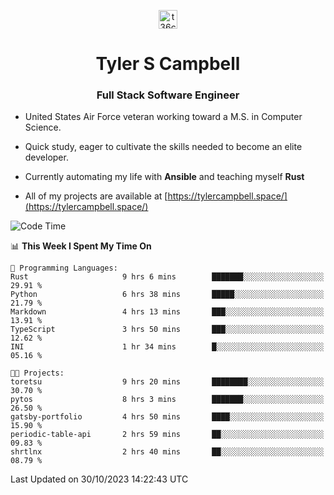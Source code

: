 <p align="center">
<a href="https://www.linkedin.com/in/t36campbell" target="blank"><img align="center" src="https://ik.imagekit.io/t36campbell/Portfolio/linkedin.png.original_m8bbGgPh6.png" alt="t36campbell" height="30" width="30" /></a>
</p>
<h1 align="center">Tyler S Campbell</h1>
<h3 align="center">Full Stack Software Engineer</h3>

* United States Air Force veteran working toward a M.S. in Computer Science.

* Quick study, eager to cultivate the skills needed to become an elite developer.

* Currently automating my life with **Ansible** and teaching myself **Rust**

* All of my projects are available at [https://tylercampbell.space/](https://tylercampbell.space/)

<!--START_SECTION:waka-->
![Code Time](http://img.shields.io/badge/Code%20Time-2%2C946%20hrs%2050%20mins-blue)

📊 **This Week I Spent My Time On** 

```text
💬 Programming Languages: 
Rust                     9 hrs 6 mins        ███████░░░░░░░░░░░░░░░░░░   29.91 % 
Python                   6 hrs 38 mins       █████░░░░░░░░░░░░░░░░░░░░   21.79 % 
Markdown                 4 hrs 13 mins       ███░░░░░░░░░░░░░░░░░░░░░░   13.91 % 
TypeScript               3 hrs 50 mins       ███░░░░░░░░░░░░░░░░░░░░░░   12.62 % 
INI                      1 hr 34 mins        █░░░░░░░░░░░░░░░░░░░░░░░░   05.16 % 

🐱‍💻 Projects: 
toretsu                  9 hrs 20 mins       ████████░░░░░░░░░░░░░░░░░   30.70 % 
pytos                    8 hrs 3 mins        ███████░░░░░░░░░░░░░░░░░░   26.50 % 
gatsby-portfolio         4 hrs 50 mins       ████░░░░░░░░░░░░░░░░░░░░░   15.90 % 
periodic-table-api       2 hrs 59 mins       ██░░░░░░░░░░░░░░░░░░░░░░░   09.83 % 
shrtlnx                  2 hrs 40 mins       ██░░░░░░░░░░░░░░░░░░░░░░░   08.79 % 
```


 Last Updated on 30/10/2023 14:22:43 UTC
<!--END_SECTION:waka-->
